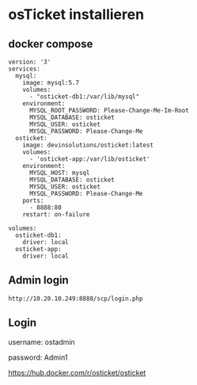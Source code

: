 # osTicket installieren

## docker compose
```
version: '3'
services:
  mysql:
    image: mysql:5.7
    volumes:
      - "osticket-db1:/var/lib/mysql"
    environment:
      MYSQL_ROOT_PASSWORD: Please-Change-Me-Im-Root
      MYSQL_DATABASE: osticket
      MYSQL_USER: osticket
      MYSQL_PASSWORD: Please-Change-Me
  osticket:
    image: devinsolutions/osticket:latest
    volumes:
      - 'osticket-app:/var/lib/osticket'
    environment:
      MYSQL_HOST: mysql
      MYSQL_DATABASE: osticket
      MYSQL_USER: osticket
      MYSQL_PASSWORD: Please-Change-Me
    ports:
      - 8888:80
    restart: on-failure

volumes:
  osticket-db1:
    driver: local
  osticket-app:
    driver: local

```

## Admin login
```
http://10.20.10.249:8888/scp/login.php
```

## Login

username: ostadmin

password: Admin1

https://hub.docker.com/r/osticket/osticket
